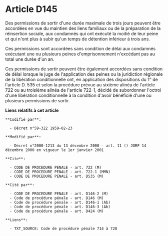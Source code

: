 # Article D145

Des permissions de sortir d'une durée maximale de trois jours peuvent être accordées en vue du maintien des liens familiaux
ou de la préparation de la réinsertion sociale, aux condamnés qui ont exécuté la moitié de leur peine et qui n'ont plus à
subir qu'un temps de détention inférieur à trois ans.

Ces permissions sont accordées sans condition de délai aux condamnés exécutant une ou plusieurs peines d'emprisonnement
n'excédant pas au total une durée d'un an.

Ces permissions de sortir peuvent être également accordées sans condition de délai lorsque le juge de l'application des
peines ou la juridiction régionale de la libération conditionnelle ont, en application des dispositions du 1° de l'article D.
535 et selon la procédure prévue au sixième alinéa de l'article 722 ou au troisième alinéa de l'article 722-1, décidé de
subordonner l'octroi d'une libération conditionnelle à la condition d'avoir bénéficié d'une ou plusieurs permissions de
sortir.

**Liens relatifs à cet article**

	**Codifié par**:

	  - Décret n°59-322 1959-02-23

	**Modifié par**:

	  - Décret n°2000-1213 du 13 décembre 2000 - art. 11 () JORF 14 décembre 2000 en vigueur le 1er janvier 2001

	**Cite**:

	  - CODE DE PROCEDURE PENALE - art. 722 (M)
	  - CODE DE PROCEDURE PENALE - art. 722-1 (MMN)
	  - CODE DE PROCEDURE PENALE - art. D535 (M)

	**Cité par**:

	  - CODE DE PROCEDURE PENALE - art. D146-2 (M)
	  - Code de procédure pénale - art. D146 (M)
	  - Code de procédure pénale - art. D146-1 (Ab)
	  - Code de procédure pénale - art. D146-3 (Ab)
	  - Code de procédure pénale - art. D424 (M)

	**Liens**:

	  - TXT_SOURCE: Code de procédure pénale 714 à 728
